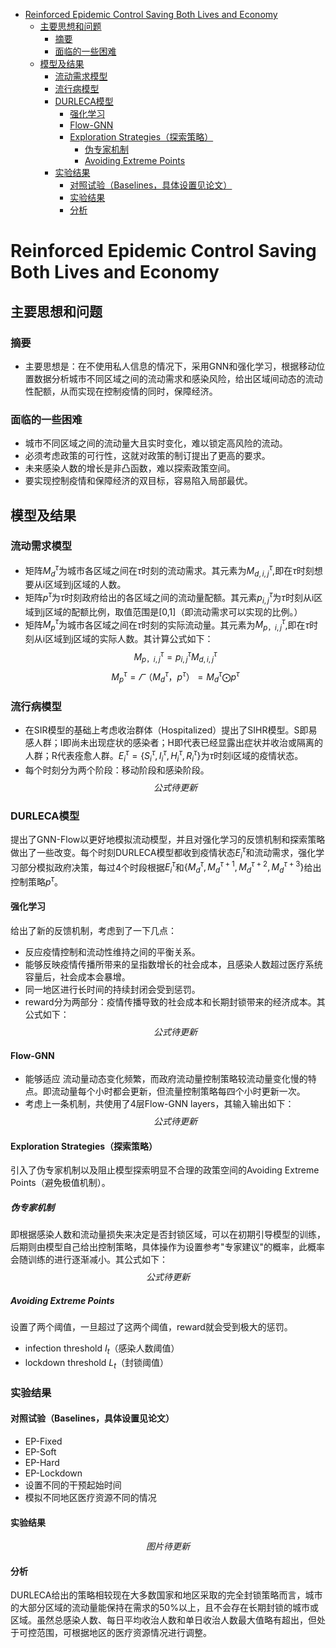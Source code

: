 <!-- TOC -->

- [Reinforced Epidemic Control Saving Both Lives and Economy](#reinforced-epidemic-control-saving-both-lives-and-economy) 
    - [主要思想和问题](#主要思想和问题)        
      - [摘要](#摘要)        
      - [面临的一些困难](#面临的一些困难)    
    - [模型及结果](#模型及结果)        
      - [流动需求模型](#流动需求模型)        
      -  [流行病模型](#流行病模型)        
      -  [DURLECA模型](#durleca模型)            
         -  [强化学习](#强化学习)            
         -  [Flow-GNN](#flow-gnn)            
         -  [Exploration Strategies（探索策略）](#exploration-strategies探索策略)                
            -  [伪专家机制](#伪专家机制)                
            -  [Avoiding Extreme Points](#avoiding-extreme-points)        
      -  [实验结果](#实验结果)            
         -  [对照试验（Baselines，具体设置见论文）](#对照试验baselines具体设置见论文)            
         -  [实验结果](#实验结果-1)            
         -  [分析](#分析)
# Reinforced Epidemic Control Saving Both Lives and Economy
## 主要思想和问题
### 摘要
* 主要思想是：在不使用私人信息的情况下，采用GNN和强化学习，根据移动位置数据分析城市不同区域之间的流动需求和感染风险，给出区域间动态的流动性配额，从而实现在控制疫情的同时，保障经济。
### 面临的一些困难
* 城市不同区域之间的流动量大且实时变化，难以锁定高风险的流动。
* 必须考虑政策的可行性，这就对政策的制订提出了更高的要求。
* 未来感染人数的增长是非凸函数，难以探索政策空间。
* 要实现控制疫情和保障经济的双目标，容易陷入局部最优。
## 模型及结果
### 流动需求模型
* 矩阵$M_d^τ$为城市各区域之间在$τ$时刻的流动需求。其元素为$M_{d,i,j}^τ$,即在$τ$时刻想要从i区域到j区域的人数。
* 矩阵$p^τ$为$τ$时刻政府给出的各区域之间的流动量配额。其元素$p_{i,j}^τ$为$τ$时刻从i区域到j区域的配额比例，取值范围是[0,1]（即流动需求可以实现的比例。）
* 矩阵$M_p^τ$为城市各区域之间在$τ$时刻的实际流动量。其元素为$M_{p，i,j}^τ$,即在$τ$时刻从i区域到j区域的实际人数。其计算公式如下：
  $$M_{p，i,j}^τ=p_{i,j}^τM_{d,i,j}^τ$$
  $$M_p^τ=\varGamma（M_d^τ，p^τ）=M_d^τ \bigodot p^τ$$
### 流行病模型
* 在SIR模型的基础上考虑收治群体（Hospitalized）提出了SIHR模型。S即易感人群；I即尚未出现症状的感染者；H即代表已经显露出症状并收治或隔离的人群；R代表痊愈人群。$E_i^τ=\{S_i^τ,I_i^τ,H_i^τ,R_i^τ\}$为$τ$时刻i区域的疫情状态。
* 每个时刻分为两个阶段：移动阶段和感染阶段。
$$公式待更新$$
### DURLECA模型
提出了GNN-Flow以更好地模拟流动模型，并且对强化学习的反馈机制和探索策略做出了一些改变。每个时刻DURLECA模型都收到疫情状态$E_i^τ$和流动需求，强化学习部分模拟政府决策，每过4个时段根据$E_i^τ$和$\{M_d^τ,M_d^{τ+1},M_d^{τ+2},M_d^{τ+3}\}$给出控制策略$p^τ$。
#### 强化学习
给出了新的反馈机制，考虑到了一下几点：
* 反应疫情控制和流动性维持之间的平衡关系。
* 能够反映疫情传播所带来的呈指数增长的社会成本，且感染人数超过医疗系统容量后，社会成本会暴增。
* 同一地区进行长时间的持续封闭会受到惩罚。  
* reward分为两部分：疫情传播导致的社会成本和长期封锁带来的经济成本。其公式如下：
  $$公式待更新$$
#### Flow-GNN 
* 能够适应 流动量动态变化频繁，而政府流动量控制策略较流动量变化慢的特点。即流动量每个小时都会更新，但流量控制策略每四个小时更新一次。
* 考虑上一条机制，共使用了4层Flow-GNN layers，其输入输出如下：
  $$公式待更新$$
#### Exploration Strategies（探索策略）
引入了伪专家机制以及阻止模型探索明显不合理的政策空间的Avoiding Extreme Points（避免极值机制）。
##### 伪专家机制
即根据感染人数和流动量损失来决定是否封锁区域，可以在初期引导模型的训练，后期则由模型自己给出控制策略，具体操作为设置参考"专家建议"的概率，此概率会随训练的进行逐渐减小。其公式如下：
  $$公式待更新$$
##### Avoiding Extreme Points
设置了两个阈值，一旦超过了这两个阈值，reward就会受到极大的惩罚。
* infection threshold $I_t$（感染人数阈值）
* lockdown threshold $L_t$（封锁阈值）


### 实验结果
#### 对照试验（Baselines，具体设置见论文）
* EP-Fixed
* EP-Soft
* EP-Hard
* EP-Lockdown
* 设置不同的干预起始时间
* 模拟不同地区医疗资源不同的情况
#### 实验结果
$$图片待更新$$
#### 分析
DURLECA给出的策略相较现在大多数国家和地区采取的完全封锁策略而言，城市的大部分区域的流动量能保持在需求的50%以上，且不会存在长期封锁的城市或区域。虽然总感染人数、每日平均收治人数和单日收治人数最大值略有超出，但处于可控范围，可根据地区的医疗资源情况进行调整。





